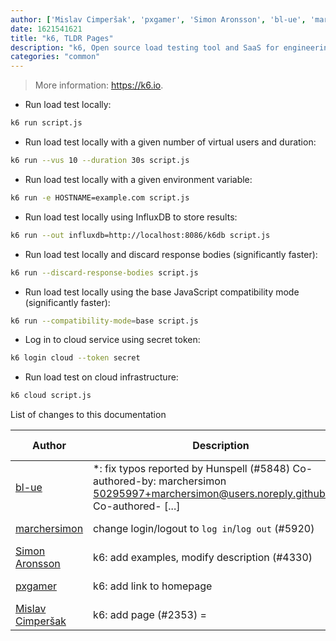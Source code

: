```yaml
---
author: ['Mislav Cimperšak', 'pxgamer', 'Simon Aronsson', 'bl-ue', 'marchersimon']
date: 1621541621
title: "k6, TLDR Pages"
description: "k6, Open source load testing tool and SaaS for engineering teams."
categories: "common"
---
```

> More information: <https://k6.io>.

- Run load test locally:

```bash
k6 run script.js
```

- Run load test locally with a given number of virtual users and duration:

```bash
k6 run --vus 10 --duration 30s script.js
```

- Run load test locally with a given environment variable:

```bash
k6 run -e HOSTNAME=example.com script.js
```

- Run load test locally using InfluxDB to store results:

```bash
k6 run --out influxdb=http://localhost:8086/k6db script.js
```

- Run load test locally and discard response bodies (significantly faster):

```bash
k6 run --discard-response-bodies script.js
```

- Run load test locally using the base JavaScript compatibility mode (significantly faster):

```bash
k6 run --compatibility-mode=base script.js
```

- Log in to cloud service using secret token:

```bash
k6 login cloud --token secret
```

- Run load test on cloud infrastructure:

```bash
k6 cloud script.js
```
List of changes to this documentation


Author | Description | ISO 8601 Date | GitHub link
------|-----|-----|-----
[bl-ue](mailto:54780737+bl-ue@users.noreply.github.com) | *: fix typos reported by Hunspell (#5848) Co-authored-by: marchersimon <50295997+marchersimon@users.noreply.github.com> Co-authored- [...] | 2021-05-20T22:13:41 | [8ebd171d6f00](https://github.com/tldr-pages/tldr/commit/8ebd171d6f001698709fefc02b1fd5cc9f3a99c4)
[marchersimon](mailto:50295997+marchersimon@users.noreply.github.com) | change login/logout to `log in`/`log out` (#5920) | 2021-05-14T02:42:15 | [be88cdda9201](https://github.com/tldr-pages/tldr/commit/be88cdda9201a6262af27d8788e222b5df98cc9c)
[Simon Aronsson](mailto:simme@arcticbit.se) | k6: add examples, modify description (#4330) | 2020-09-13T01:06:49 | [2d2258772db6](https://github.com/tldr-pages/tldr/commit/2d2258772db63ec4bbe7f4557237d03058dc8952)
[pxgamer](mailto:owzie123@gmail.com) | k6: add link to homepage | 2019-06-06T04:42:48 | [fcc90a35a77a](https://github.com/tldr-pages/tldr/commit/fcc90a35a77a63eac8f15277f86acc9e62acd68d)
[Mislav Cimperšak](mailto:mislav.cimpersak@gmail.com) | k6: add page (#2353) = | 2018-09-26T21:59:58 | [3eae85401def](https://github.com/tldr-pages/tldr/commit/3eae85401def777e180ced7914d9793a65703ab1)

